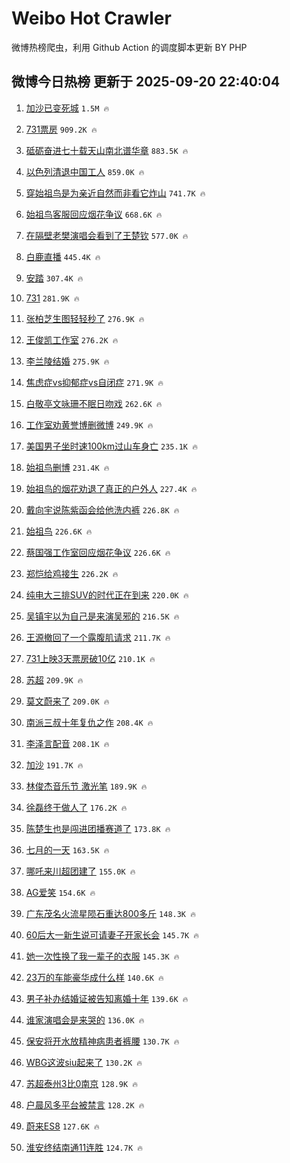 # Weibo Hot Crawler 



微博热榜爬虫，利用 Github Action 的调度脚本更新 BY PHP 


## 微博今日热榜 更新于 2025-09-20 22:40:04 
1. [加沙已变死城](https://s.weibo.com/weibo?q=%23%E5%8A%A0%E6%B2%99%E5%B7%B2%E5%8F%98%E6%AD%BB%E5%9F%8E%23&t=31&band_rank=1&Refer=top) `1.5M 🔥` 

1. [731票房](https://s.weibo.com/weibo?q=731%E7%A5%A8%E6%88%BF&t=31&band_rank=2&Refer=top) `909.2K 🔥` 

1. [砥砺奋进七十载天山南北谱华章](https://s.weibo.com/weibo?q=%23%E7%A0%A5%E7%A0%BA%E5%A5%8B%E8%BF%9B%E4%B8%83%E5%8D%81%E8%BD%BD%E5%A4%A9%E5%B1%B1%E5%8D%97%E5%8C%97%E8%B0%B1%E5%8D%8E%E7%AB%A0%23&t=31&band_rank=3&Refer=top) `883.5K 🔥` 

1. [以色列清退中国工人](https://s.weibo.com/weibo?q=%E4%BB%A5%E8%89%B2%E5%88%97%E6%B8%85%E9%80%80%E4%B8%AD%E5%9B%BD%E5%B7%A5%E4%BA%BA&t=31&band_rank=4&Refer=top) `859.0K 🔥` 

1. [穿始祖鸟是为亲近自然而非看它炸山](https://s.weibo.com/weibo?q=%23%E7%A9%BF%E5%A7%8B%E7%A5%96%E9%B8%9F%E6%98%AF%E4%B8%BA%E4%BA%B2%E8%BF%91%E8%87%AA%E7%84%B6%E8%80%8C%E9%9D%9E%E7%9C%8B%E5%AE%83%E7%82%B8%E5%B1%B1%23&t=31&band_rank=5&Refer=top) `741.7K 🔥` 

1. [始祖鸟客服回应烟花争议](https://s.weibo.com/weibo?q=%23%E5%A7%8B%E7%A5%96%E9%B8%9F%E5%AE%A2%E6%9C%8D%E5%9B%9E%E5%BA%94%E7%83%9F%E8%8A%B1%E4%BA%89%E8%AE%AE%23&t=31&band_rank=6&Refer=top) `668.6K 🔥` 

1. [在隔壁老樊演唱会看到了王楚钦](https://s.weibo.com/weibo?q=%E5%9C%A8%E9%9A%94%E5%A3%81%E8%80%81%E6%A8%8A%E6%BC%94%E5%94%B1%E4%BC%9A%E7%9C%8B%E5%88%B0%E4%BA%86%E7%8E%8B%E6%A5%9A%E9%92%A6&t=31&band_rank=7&Refer=top) `577.0K 🔥` 

1. [白鹿直播](https://s.weibo.com/weibo?q=%E7%99%BD%E9%B9%BF%E7%9B%B4%E6%92%AD&t=31&band_rank=8&Refer=top) `445.4K 🔥` 

1. [安踏](https://s.weibo.com/weibo?q=%E5%AE%89%E8%B8%8F&t=31&band_rank=9&Refer=top) `307.4K 🔥` 

1. [731](https://s.weibo.com/weibo?q=731&t=31&band_rank=10&Refer=top) `281.9K 🔥` 

1. [张柏芝生图轻轻秒了](https://s.weibo.com/weibo?q=%E5%BC%A0%E6%9F%8F%E8%8A%9D%E7%94%9F%E5%9B%BE%E8%BD%BB%E8%BD%BB%E7%A7%92%E4%BA%86&t=31&band_rank=11&Refer=top) `276.9K 🔥` 

1. [王俊凯工作室](https://s.weibo.com/weibo?q=%E7%8E%8B%E4%BF%8A%E5%87%AF%E5%B7%A5%E4%BD%9C%E5%AE%A4&t=31&band_rank=12&Refer=top) `276.2K 🔥` 

1. [李兰陵结婚](https://s.weibo.com/weibo?q=%E6%9D%8E%E5%85%B0%E9%99%B5%E7%BB%93%E5%A9%9A&t=31&band_rank=13&Refer=top) `275.9K 🔥` 

1. [焦虑症vs抑郁症vs自闭症](https://s.weibo.com/weibo?q=%E7%84%A6%E8%99%91%E7%97%87vs%E6%8A%91%E9%83%81%E7%97%87vs%E8%87%AA%E9%97%AD%E7%97%87&t=31&band_rank=14&Refer=top) `271.9K 🔥` 

1. [白敬亭文咏珊不眠日吻戏](https://s.weibo.com/weibo?q=%23%E7%99%BD%E6%95%AC%E4%BA%AD%E6%96%87%E5%92%8F%E7%8F%8A%E4%B8%8D%E7%9C%A0%E6%97%A5%E5%90%BB%E6%88%8F%23&t=31&band_rank=15&Refer=top) `262.6K 🔥` 

1. [工作室劝黄誉博删微博](https://s.weibo.com/weibo?q=%E5%B7%A5%E4%BD%9C%E5%AE%A4%E5%8A%9D%E9%BB%84%E8%AA%89%E5%8D%9A%E5%88%A0%E5%BE%AE%E5%8D%9A&t=31&band_rank=16&Refer=top) `249.9K 🔥` 

1. [美国男子坐时速100km过山车身亡](https://s.weibo.com/weibo?q=%23%E7%BE%8E%E5%9B%BD%E7%94%B7%E5%AD%90%E5%9D%90%E6%97%B6%E9%80%9F100km%E8%BF%87%E5%B1%B1%E8%BD%A6%E8%BA%AB%E4%BA%A1%23&t=31&band_rank=17&Refer=top) `235.1K 🔥` 

1. [始祖鸟删博](https://s.weibo.com/weibo?q=%23%E5%A7%8B%E7%A5%96%E9%B8%9F%E5%88%A0%E5%8D%9A%23&t=31&band_rank=18&Refer=top) `231.4K 🔥` 

1. [始祖鸟的烟花劝退了真正的户外人](https://s.weibo.com/weibo?q=%23%E5%A7%8B%E7%A5%96%E9%B8%9F%E7%9A%84%E7%83%9F%E8%8A%B1%E5%8A%9D%E9%80%80%E4%BA%86%E7%9C%9F%E6%AD%A3%E7%9A%84%E6%88%B7%E5%A4%96%E4%BA%BA%23&t=31&band_rank=19&Refer=top) `227.4K 🔥` 

1. [戴向宇说陈紫函会给他洗内裤](https://s.weibo.com/weibo?q=%E6%88%B4%E5%90%91%E5%AE%87%E8%AF%B4%E9%99%88%E7%B4%AB%E5%87%BD%E4%BC%9A%E7%BB%99%E4%BB%96%E6%B4%97%E5%86%85%E8%A3%A4&t=31&band_rank=20&Refer=top) `226.8K 🔥` 

1. [始祖鸟](https://s.weibo.com/weibo?q=%E5%A7%8B%E7%A5%96%E9%B8%9F&t=31&band_rank=21&Refer=top) `226.6K 🔥` 

1. [蔡国强工作室回应烟花争议](https://s.weibo.com/weibo?q=%23%E8%94%A1%E5%9B%BD%E5%BC%BA%E5%B7%A5%E4%BD%9C%E5%AE%A4%E5%9B%9E%E5%BA%94%E7%83%9F%E8%8A%B1%E4%BA%89%E8%AE%AE%23&t=31&band_rank=22&Refer=top) `226.6K 🔥` 

1. [郑恺给鸡接生](https://s.weibo.com/weibo?q=%E9%83%91%E6%81%BA%E7%BB%99%E9%B8%A1%E6%8E%A5%E7%94%9F&t=31&band_rank=23&Refer=top) `226.2K 🔥` 

1. [纯电大三排SUV的时代正在到来](https://s.weibo.com/weibo?q=%23%E7%BA%AF%E7%94%B5%E5%A4%A7%E4%B8%89%E6%8E%92SUV%E7%9A%84%E6%97%B6%E4%BB%A3%E6%AD%A3%E5%9C%A8%E5%88%B0%E6%9D%A5%23&t=31&band_rank=24&Refer=top) `220.0K 🔥` 

1. [吴镇宇以为自己是来演吴邪的](https://s.weibo.com/weibo?q=%E5%90%B4%E9%95%87%E5%AE%87%E4%BB%A5%E4%B8%BA%E8%87%AA%E5%B7%B1%E6%98%AF%E6%9D%A5%E6%BC%94%E5%90%B4%E9%82%AA%E7%9A%84&t=31&band_rank=25&Refer=top) `216.5K 🔥` 

1. [王源撤回了一个露腹肌请求](https://s.weibo.com/weibo?q=%E7%8E%8B%E6%BA%90%E6%92%A4%E5%9B%9E%E4%BA%86%E4%B8%80%E4%B8%AA%E9%9C%B2%E8%85%B9%E8%82%8C%E8%AF%B7%E6%B1%82&t=31&band_rank=26&Refer=top) `211.7K 🔥` 

1. [731上映3天票房破10亿](https://s.weibo.com/weibo?q=%23731%E4%B8%8A%E6%98%A03%E5%A4%A9%E7%A5%A8%E6%88%BF%E7%A0%B410%E4%BA%BF%23&t=31&band_rank=27&Refer=top) `210.1K 🔥` 

1. [苏超](https://s.weibo.com/weibo?q=%E8%8B%8F%E8%B6%85&t=31&band_rank=28&Refer=top) `209.9K 🔥` 

1. [莫文蔚来了](https://s.weibo.com/weibo?q=%23%E8%8E%AB%E6%96%87%E8%94%9A%E6%9D%A5%E4%BA%86%23&t=31&band_rank=29&Refer=top) `209.0K 🔥` 

1. [南派三叔十年复仇之作](https://s.weibo.com/weibo?q=%E5%8D%97%E6%B4%BE%E4%B8%89%E5%8F%94%E5%8D%81%E5%B9%B4%E5%A4%8D%E4%BB%87%E4%B9%8B%E4%BD%9C&t=31&band_rank=30&Refer=top) `208.4K 🔥` 

1. [李泽言配音](https://s.weibo.com/weibo?q=%E6%9D%8E%E6%B3%BD%E8%A8%80%E9%85%8D%E9%9F%B3&t=31&band_rank=31&Refer=top) `208.1K 🔥` 

1. [加沙](https://s.weibo.com/weibo?q=%E5%8A%A0%E6%B2%99&t=31&band_rank=32&Refer=top) `191.7K 🔥` 

1. [林俊杰音乐节 激光笔](https://s.weibo.com/weibo?q=%E6%9E%97%E4%BF%8A%E6%9D%B0%E9%9F%B3%E4%B9%90%E8%8A%82%20%E6%BF%80%E5%85%89%E7%AC%94&t=31&band_rank=33&Refer=top) `189.9K 🔥` 

1. [徐磊终于做人了](https://s.weibo.com/weibo?q=%E5%BE%90%E7%A3%8A%E7%BB%88%E4%BA%8E%E5%81%9A%E4%BA%BA%E4%BA%86&t=31&band_rank=34&Refer=top) `176.2K 🔥` 

1. [陈楚生也是闯进团播赛道了](https://s.weibo.com/weibo?q=%E9%99%88%E6%A5%9A%E7%94%9F%E4%B9%9F%E6%98%AF%E9%97%AF%E8%BF%9B%E5%9B%A2%E6%92%AD%E8%B5%9B%E9%81%93%E4%BA%86&t=31&band_rank=35&Refer=top) `173.8K 🔥` 

1. [七月的一天](https://s.weibo.com/weibo?q=%23%E4%B8%83%E6%9C%88%E7%9A%84%E4%B8%80%E5%A4%A9%23&t=31&band_rank=36&Refer=top) `163.5K 🔥` 

1. [哪吒来川超团建了](https://s.weibo.com/weibo?q=%23%E5%93%AA%E5%90%92%E6%9D%A5%E5%B7%9D%E8%B6%85%E5%9B%A2%E5%BB%BA%E4%BA%86%23&t=31&band_rank=37&Refer=top) `155.0K 🔥` 

1. [AG爱笑](https://s.weibo.com/weibo?q=AG%E7%88%B1%E7%AC%91&t=31&band_rank=38&Refer=top) `154.6K 🔥` 

1. [广东茂名火流星陨石重达800多斤](https://s.weibo.com/weibo?q=%23%E5%B9%BF%E4%B8%9C%E8%8C%82%E5%90%8D%E7%81%AB%E6%B5%81%E6%98%9F%E9%99%A8%E7%9F%B3%E9%87%8D%E8%BE%BE800%E5%A4%9A%E6%96%A4%23&t=31&band_rank=39&Refer=top) `148.3K 🔥` 

1. [60后大一新生说可请妻子开家长会](https://s.weibo.com/weibo?q=%2360%E5%90%8E%E5%A4%A7%E4%B8%80%E6%96%B0%E7%94%9F%E8%AF%B4%E5%8F%AF%E8%AF%B7%E5%A6%BB%E5%AD%90%E5%BC%80%E5%AE%B6%E9%95%BF%E4%BC%9A%23&t=31&band_rank=40&Refer=top) `145.7K 🔥` 

1. [她一次性换了我一辈子的衣服](https://s.weibo.com/weibo?q=%E5%A5%B9%E4%B8%80%E6%AC%A1%E6%80%A7%E6%8D%A2%E4%BA%86%E6%88%91%E4%B8%80%E8%BE%88%E5%AD%90%E7%9A%84%E8%A1%A3%E6%9C%8D&t=31&band_rank=41&Refer=top) `145.3K 🔥` 

1. [23万的车能豪华成什么样](https://s.weibo.com/weibo?q=%2323%E4%B8%87%E7%9A%84%E8%BD%A6%E8%83%BD%E8%B1%AA%E5%8D%8E%E6%88%90%E4%BB%80%E4%B9%88%E6%A0%B7%23&t=31&band_rank=42&Refer=top) `140.6K 🔥` 

1. [男子补办结婚证被告知离婚十年](https://s.weibo.com/weibo?q=%E7%94%B7%E5%AD%90%E8%A1%A5%E5%8A%9E%E7%BB%93%E5%A9%9A%E8%AF%81%E8%A2%AB%E5%91%8A%E7%9F%A5%E7%A6%BB%E5%A9%9A%E5%8D%81%E5%B9%B4&t=31&band_rank=43&Refer=top) `139.6K 🔥` 

1. [谁家演唱会是来哭的](https://s.weibo.com/weibo?q=%E8%B0%81%E5%AE%B6%E6%BC%94%E5%94%B1%E4%BC%9A%E6%98%AF%E6%9D%A5%E5%93%AD%E7%9A%84&t=31&band_rank=44&Refer=top) `136.0K 🔥` 

1. [保安将开水放精神病患者裤腰](https://s.weibo.com/weibo?q=%23%E4%BF%9D%E5%AE%89%E5%B0%86%E5%BC%80%E6%B0%B4%E6%94%BE%E7%B2%BE%E7%A5%9E%E7%97%85%E6%82%A3%E8%80%85%E8%A3%A4%E8%85%B0%23&t=31&band_rank=45&Refer=top) `130.7K 🔥` 

1. [WBG这波siu起来了](https://s.weibo.com/weibo?q=%23WBG%E8%BF%99%E6%B3%A2siu%E8%B5%B7%E6%9D%A5%E4%BA%86%23&t=31&band_rank=46&Refer=top) `130.2K 🔥` 

1. [苏超泰州3比0南京](https://s.weibo.com/weibo?q=%23%E8%8B%8F%E8%B6%85%E6%B3%B0%E5%B7%9E3%E6%AF%940%E5%8D%97%E4%BA%AC%23&t=31&band_rank=47&Refer=top) `128.9K 🔥` 

1. [户晨风多平台被禁言](https://s.weibo.com/weibo?q=%23%E6%88%B7%E6%99%A8%E9%A3%8E%E5%A4%9A%E5%B9%B3%E5%8F%B0%E8%A2%AB%E7%A6%81%E8%A8%80%23&t=31&band_rank=48&Refer=top) `128.2K 🔥` 

1. [蔚来ES8](https://s.weibo.com/weibo?q=%E8%94%9A%E6%9D%A5ES8&t=31&band_rank=49&Refer=top) `127.6K 🔥` 

1. [淮安终结南通11连胜](https://s.weibo.com/weibo?q=%23%E6%B7%AE%E5%AE%89%E7%BB%88%E7%BB%93%E5%8D%97%E9%80%9A11%E8%BF%9E%E8%83%9C%23&t=31&band_rank=50&Refer=top) `124.7K 🔥` 

